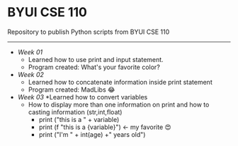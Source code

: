 # BYUI CSE 110
 Repository to publish Python scripts from BYUI CSE 110

   ***
   
 * *Week 01*
    * Learned how to use print and input statement. 
    * Program created: What's your favorite color?
 * *Week 02*
    * Learned how to concatenate information inside print statement
    * Program created: MadLibs 😂
* *Week 03*
    *Learned how to convert variables
    * How to display more than one information on print and how to casting information (str,int,float)
        * print ("this is a " + variable)
        * print (f "this is a {variable}") <- my favorite 😍 
        * print ("I'm " + int(age) +" years old") 
  

